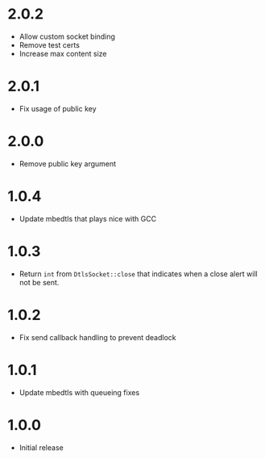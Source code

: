 # 2.0.2

* Allow custom socket binding
* Remove test certs
* Increase max content size

# 2.0.1

* Fix usage of public key

# 2.0.0

* Remove public key argument

# 1.0.4

* Update mbedtls that plays nice with GCC

# 1.0.3

* Return `int` from `DtlsSocket::close` that indicates when a close alert will not be sent.

# 1.0.2

* Fix send callback handling to prevent deadlock

# 1.0.1

* Update mbedtls with queueing fixes

# 1.0.0

* Initial release